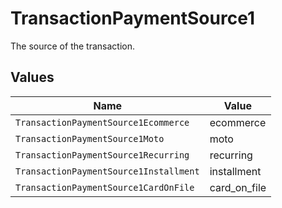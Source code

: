 # TransactionPaymentSource1

The source of the transaction.


## Values

| Name                                   | Value                                  |
| -------------------------------------- | -------------------------------------- |
| `TransactionPaymentSource1Ecommerce`   | ecommerce                              |
| `TransactionPaymentSource1Moto`        | moto                                   |
| `TransactionPaymentSource1Recurring`   | recurring                              |
| `TransactionPaymentSource1Installment` | installment                            |
| `TransactionPaymentSource1CardOnFile`  | card_on_file                           |